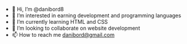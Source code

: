 - 👋 Hi, I’m @danibord8
- 👀 I’m interested in earning development and programming languages
- 🌱 I’m currently learning HTML and CSS
- 💞️ I’m looking to collaborate on website development
- 📫 How to reach me danibord@gmail.com

<!---
danibord8/danibord8 is a ✨ special ✨ repository because its `README.md` (this file) appears on your GitHub profile.
You can click the Preview link to take a look at your changes.
--->
